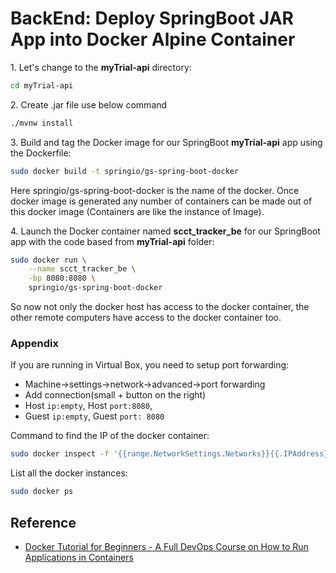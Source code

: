 # BackEnd: Deploy SpringBoot JAR App into Docker Alpine Container

1\. Let's change to the **myTrial-api** directory:

~~~bash
cd myTrial-api
~~~

2\. Create .jar file use below command

~~~bash
./mvnw install
~~~

<!-- 2\. Create the 'Dockerfile'(name exactly the same) and copy the below code(Dockerfile should be out of target directory):

~~~bash
# NOTE: Creating Dockerfile for backend
FROM openjdk:17-jdk-alpine</br>
ARG JAR_FILE=target/*.jar</br>
COPY ${JAR_FILE} app.jar</br>
ENTRYPOINT ["java","-jar","/app.jar"]
~~~ -->

3\. Build and tag the Docker image for our SpringBoot **myTrial-api** app using the Dockerfile:

~~~bash
sudo docker build -t springio/gs-spring-boot-docker
~~~

Here springio/gs-spring-boot-docker is the name of the docker.
Once docker image is generated any number of containers can be made out of this docker image (Containers are like the instance of Image).

<!-- 4\. Use only one of the following **docker run** commands:

A.) Lets launch the docker container with the image we have:

~~~bash
sudo docker run springio/gs-spring-boot-docker
~~~

- The above command runs the server in attached mode(foreground process) now terminal is inaccessible and if we ctrl+c docker and server goes down.

B.) Lets launch the docker container in background:

~~~bash
sudo docker run -b springio/gs-spring-boot-docker
~~~ -->

4\. Launch the Docker container named **scct_tracker_be** for our SpringBoot app with the code based from **myTrial-api** folder:

~~~bash
sudo docker run \
    --name scct_tracker_be \
    -bp 8080:8080 \
    springio/gs-spring-boot-docker
~~~

So now not only the docker host has access to the docker container, the other remote computers have access to the docker container too.

### Appendix

If you are running in Virtual Box, you need to setup port forwarding:

* Machine->settings->network->advanced->port forwarding
* Add connection(small + button on the right)
* Host `ip:empty`, Host `port:8080`, 
* Guest `ip:empty`, Guest `port: 8080`

Command to find the IP of the docker container:

~~~bash
sudo docker inspect -f '{{range.NetworkSettings.Networks}}{{.IPAddress}}{{end}}' container_name_or_id
~~~

List all the docker instances:

~~~bash
sudo docker ps
~~~

## Reference

- [Docker Tutorial for Beginners - A Full DevOps Course on How to Run Applications in Containers](https://www.youtube.com/watch?v=fqMOX6JJhGo&t=1058s)